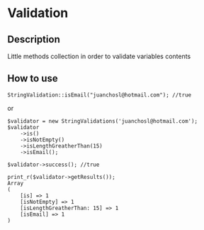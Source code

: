 # Validation

## Description

Little methods collection in order to validate variables contents

## How to use

```
StringValidation::isEmail("juanchosl@hotmail.com"); //true
```

or

```
$validator = new StringValidations('juanchosl@hotmail.com');
$validator
    ->is()
    ->isNotEmpty()
    ->isLengthGreatherThan(15)
    ->isEmail();
    
$validator->success(); //true

print_r($validator->getResults());
Array
(
    [is] => 1
    [isNotEmpty] => 1
    [isLengthGreatherThan: 15] => 1
    [isEmail] => 1
)
```